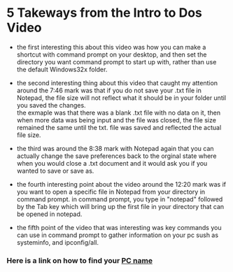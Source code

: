 # 5 Takeways from the Intro to Dos Video

- the first interesting this about this video was how you can make a shortcut with command prompt on your desktop, and then set the directory you want command prompt to start up with, rather than use the default Windows32x folder.

- the second interesting thing about this video that caught my attention around the 7:46 mark was that if you do not save your .txt file in Notepad, the file size will not reflect what it should be in your folder until you saved the changes.<br/>
 the exmaple was that there was a blank .txt file with no data on it, then when more data was being input and the file was closed, the file size remained the same until the txt. file was saved and reflected the actual file size.

- the third was around the 8:38 mark with Notepad again that you can actually change the save preferences back to the orginal state where when you would close a .txt document and it would ask you if you wanted to save or save as.

- the fourth interesting point about the video around the 12:20 mark was if you want to open a specific file in Notepad from your directory in command prompt. in command prompt, you type in "notepad" followed by the Tab key which will bring up the first file in your directory that can be opened in notepad.

- the fifth point of the video that was interesting was key commands you can use in command prompt to gather information on your pc sush as systeminfo, and ipconfig/all.




### Here is a link on how to find your [PC name](https://support.microsoft.com/en-gb/office/do-you-need-help-locating-your-computer-name-00384381-8aa9-4398-b81b-475f09fed618) 
